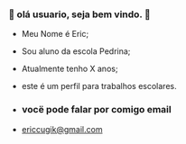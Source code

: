 ### 🍒 olá usuario, seja bem vindo. 🍒

- Meu Nome é Eric;
- Sou aluno da escola Pedrina;
- Atualmente tenho X anos;
- este é um perfil para trabalhos escolares.

- ### vocë pode falar por comigo email

- ericcugik@gmail.com
